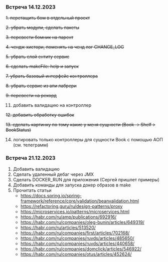 ### Встреча 14.12.2023
~~1. перетащить бом в отдельный проект~~

~~2. убрать модули, сделать пакеты~~

~~3. перевести бомник на парент~~

~~4. чендж хистори, поменять на ченд лог CHANGE_LOG~~

~~5. убрать слой ентиту сервис~~

~~6. сделать makeFile: help и запуск~~

~~7. убрать базовый интерфейс контроллера~~

~~8. убрать сервис из апи лабрери~~

~~9. перевести на рекорд~~

11. добавить валидацию на контроллер

~~12. добавить обработку ошибок~~

~~13. сделать картинку по тому какие у меня сущности (Book -> Shelf-> BookStatus)~~

14. логировать только контроллеры для сущности Book c помощью АОП (см. телеграмм)


### Встреча 21.12.2023
1. Добавить валидацию
2. Сделать удаленный дебаг через JMX
3. Сделать DOCKER_RUN для приложения (Сергей пришлет примеры)
4. Добавить команды для запуска докер образов в make
5. Прочитать статьи
   - https://docs.spring.io/spring-framework/reference/core/validation/beanvalidation.html
   - https://refactoring.guru/ru/design-patterns/proxy
   - https://microservices.io/patterns/microservices.html
   - https://habr.com/ru/amp/publications/692916/
   - https://habr.com/ru/companies/oleg-bunin/articles/649319/
   - https://habr.com/ru/articles/513520/
   - https://habr.com/ru/companies/first/articles/702168/
   - https://habr.com/ru/companies/ruvds/articles/485650/
   - https://habr.com/ru/companies/ruvds/articles/440658/
   - https://habr.com/ru/companies/domclick/articles/546922/
   - https://habr.com/ru/companies/otus/articles/452624/
